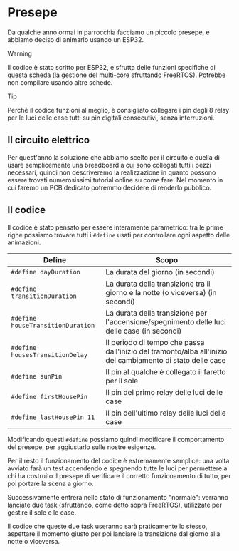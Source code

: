 # Presepe
Da qualche anno ormai in parrocchia facciamo un piccolo presepe, e abbiamo deciso di animarlo usando un ESP32.

> [!WARNING]
> Il codice è stato scritto per ESP32, e sfrutta delle funzioni specifiche di questa scheda (la gestione del multi-core sfruttando FreeRTOS). Potrebbe non compilare usando altre schede.

> [!TIP]
> Perché il codice funzioni al meglio, è consigliato collegare i pin degli 8 relay per le luci delle case tutti su pin digitali consecutivi, senza interruzioni.

## Il circuito elettrico
Per quest'anno la soluzione che abbiamo scelto per il circuito è quella di usare semplicemente una breadboard a cui sono collegati tutti i pezzi necessari, quindi non descriveremo la realizzazione in quanto possono essere trovati numerosissimi tutorial online su come fare.
Nel momento in cui faremo un PCB dedicato potremmo decidere di renderlo pubblico.

## Il codice
Il codice è stato pensato per essere interamente parametrico: tra le prime righe possiamo trovare tutti i `#define` usati per controllare ogni aspetto delle animazioni.

|             Define                |      Scopo    |
| --------------------------------- | ------------- |
| `#define dayDuration`             | La durata del giorno (in secondi)|
| `#define transitionDuration`      | La durata della transizione tra il giorno e la notte (o viceversa) (in secondi) |
| `#define houseTransitionDuration` | La durata della transizione per l'accensione/spegnimento delle luci delle case (in secondi) |
| `#define housesTransitionDelay`   | Il periodo di tempo che passa dall'inizio del tramonto/alba all'inizio del cambiamento di stato delle case |
| `#define sunPin`                  | Il pin al qualche è collegato il faretto per il sole |
| `#define firstHousePin`           | Il pin del primo relay delle luci delle case |
| `#define lastHousePin 11`         | Il pin dell'ultimo relay delle luci delle case |

Modificando questi `#define` possiamo quindi modificare il comportamento del presepe, per aggiustarlo sulle nostre esigenze.

Per il resto il funzionamento del codice è estremamente semplice: una volta avviato farà un test accendendo e spegnendo tutte le luci per permettere a chi ha costruito il presepe di verificare il corretto funzionamento di tutto, per poi portare la scena a giorno.

Successivamente entrerà nello stato di funzionamento "normale": verranno lanciate due task (sfruttando, come detto sopra FreeRTOS), utilizzate per gestire il sole e le case.

Il codice che queste due task useranno sarà praticamente lo stesso, aspettare il momento giusto per poi lanciare la transizione dal giorno alla notte o viceversa.